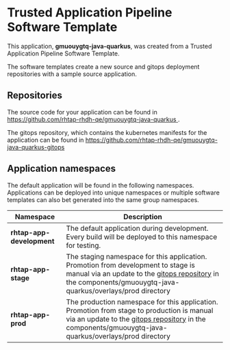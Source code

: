 # Trusted Application Pipeline Software Template

This application, **gmuouygtq-java-quarkus**, was created from a Trusted Application Pipeline Software Template.

The software templates create a new source and gitops deployment repositories with a sample source application. 

## Repositories

The source code for your application can be found in [https://github.com/rhtap-rhdh-qe/gmuouygtq-java-quarkus ](https://github.com/rhtap-rhdh-qe/gmuouygtq-java-quarkus ).
 
The gitops repository, which contains the kubernetes manifests for the application can be found in 
[https://github.com/rhtap-rhdh-qe/gmuouygtq-java-quarkus-gitops ](https://github.com/rhtap-rhdh-qe/gmuouygtq-java-quarkus-gitops ) 

## Application namespaces 

The default application will be found in the following namespaces. Applications can be deployed into unique namespaces or multiple software templates can also bet generated into the same group namespaces.  

|  Namespace   |  Description   |  
| -------- | -------- |   
| **rhtap-app-development** | The default application during development. Every build will be deployed to this namespace for testing. | 
| **rhtap-app-stage** | The staging namespace for this application. Promotion from development to stage is manual via an update to the [gitops repository](https://github.com/rhtap-rhdh-qe/gmuouygtq-java-quarkus-gitops ) in the components/gmuouygtq-java-quarkus/overlays/prod directory |  
| **rhtap-app-prod** | The production namespace for this application. Promotion from stage to production is manual via an update to the [gitops repository](https://github.com/rhtap-rhdh-qe/gmuouygtq-java-quarkus-gitops ) in the components/gmuouygtq-java-quarkus/overlays/prod directory | 